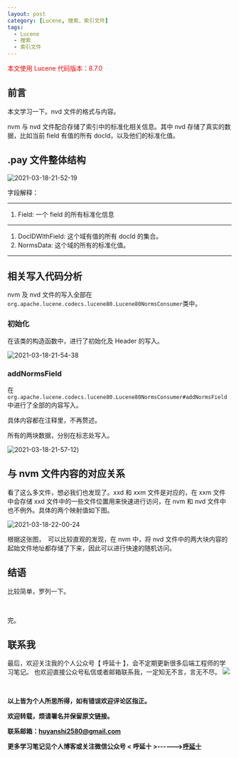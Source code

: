 ```yaml
---
layout: post
category: [Lucene, 搜索，索引文件]
tags:
  - Lucene
  - 搜索
  - 索引文件
---
```


<font color="red">本文使用 Lucene 代码版本：8.7.0</font>

## 前言

本文学习一下。nvd 文件的格式与内容。

nvm 与 nvd 文件配合存储了索引中的标准化相关信息。其中 nvd 存储了真实的数据，比如当前 field 有值的所有 docId，以及他们的标准化值。

## .pay 文件整体结构

![2021-03-18-21-52-19](http://img.couplecoders.tech/2021-03-18-21-52-19.png)

字段解释：

--- 
1. Field: 一个 field 的所有标准化信息

--- 

1. DocIDWIthField: 这个域有值的所有 docId 的集合。
2. NormsData: 这个域的所有的标准化值。

---

## 相关写入代码分析

nvm 及 nvd 文件的写入全部在`org.apache.lucene.codecs.lucene80.Lucene80NormsConsumer`类中。

### 初始化

在该类的构造函数中，进行了初始化及 Header 的写入。

![2021-03-18-21-54-38](http://img.couplecoders.tech/2021-03-18-21-54-38.png)

### addNormsField

在`org.apache.lucene.codecs.lucene80.Lucene80NormsConsumer#addNormsField`中进行了全部的内容写入。

具体内容都在注释里，不再赘述。

所有的两块数据，分别在标志处写入。

![2021-03-18-21-57-12](http://img.couplecoders.tech/2021-03-18-21-57-12.png))

## 与 nvm 文件内容的对应关系

看了这么多文件，想必我们也发现了。xxd 和 xxm 文件是对应的，在 xxm 文件中会存储 xxd 文件中的一些文件位置用来快速进行访问，在 nvm 和 nvd 文件中也不例外。具体的两个映射值如下图。

![2021-03-18-22-00-24](http://img.couplecoders.tech/2021-03-18-22-00-24.png)

根据这张图，　可以比较直观的发现，在 nvm 中，将 nvd 文件中的两大块内容的起始文件地址都存储了下来，因此可以进行快速的随机访问。

## 结语

比较简单，罗列一下。

<br>

完。
<br>

## 联系我
最后，欢迎关注我的个人公众号【 呼延十 】，会不定期更新很多后端工程师的学习笔记。
也欢迎直接公众号私信或者邮箱联系我，一定知无不言，言无不尽。
![](http://img.couplecoders.tech/%E6%89%AB%E7%A0%81_%E6%90%9C%E7%B4%A2%E8%81%94%E5%90%88%E4%BC%A0%E6%92%AD%E6%A0%B7%E5%BC%8F-%E6%A0%87%E5%87%86%E8%89%B2%E7%89%88.png)

<br>

**以上皆为个人所思所得，如有错误欢迎评论区指正。**

**欢迎转载，烦请署名并保留原文链接。**

**联系邮箱：huyanshi2580@gmail.com**

**更多学习笔记见个人博客或关注微信公众号 &lt; 呼延十 &gt;------><a href="{{ site.baseurl }}/">呼延十</a>**